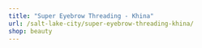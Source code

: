 ```yaml
---
title: "Super Eyebrow Threading - Khina"
url: /salt-lake-city/super-eyebrow-threading-khina/
shop: beauty
---
```

